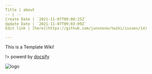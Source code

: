 ```yaml
---
Title | about
-- | --
Create Date | `2021-11-07T09:00:25Z`
Update Date | `2021-11-07T09:03:09Z`
Edit link | [here](https://github.com/junxnone/twiki/issues/14)

---
```

This is a Template Wiki! 

!> powerd by [docsify](https://docsify.js.org) 

![logo](https://docsify.js.org/_media/icon.svg ':size=10%')

